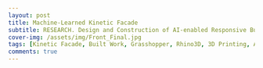 ```yaml
---
layout: post
title: Machine-Learned Kinetic Facade
subtitle: RESEARCH. Design and Construction of AI-enabled Responsive Building Facade
cover-img: /assets/img/Front_Final.jpg
tags: [Kinetic Facade, Built Work, Grasshopper, Rhino3D, 3D Printing, Additive Manufacturing, Fusion 360]
comments: true
---
```

